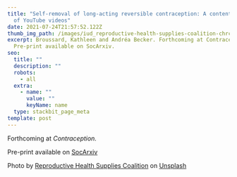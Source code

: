 ```yaml
---
title: "Self-removal of long-acting reversible contraception: A content analysis
  of YouTube videos"
date: 2021-07-24T21:57:52.122Z
thumb_img_path: /images/iud_reproductive-health-supplies-coalition-chrchdg2h9e-unsplash.jpg
excerpt: Broussard, Kathleen and Andréa Becker. Forthcoming at Contraception.
  Pre-print available on SocArxiv.
seo:
  title: ""
  description: ""
  robots:
    - all
  extra:
    - name: ""
      value: ""
      keyName: name
  type: stackbit_page_meta
template: post
---
```

Forthcoming at *Contraception.* 

Pre-print available on [SocArxiv](https://osf.io/preprints/socarxiv/qs6mp/)

Photo by [Reproductive Health Supplies Coalition](https://unsplash.com/@rhsupplies?utm_source=unsplash&utm_medium=referral&utm_content=creditCopyText) on [Unsplash](https://unsplash.com/s/photos/iud?utm_source=unsplash&utm_medium=referral&utm_content=creditCopyText)
